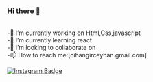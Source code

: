 ### Hi there 👋

<!--
**cihangirceyhan/cihangirceyhan** is a ✨ _special_ ✨ repository because its `README.md` (this file) appears on your GitHub profile.

Here are some ideas to get you started:

- 🔭 I’m currently working on ...
- 🌱 I’m currently learning ...
- 👯 I’m looking to collaborate on ...
- 🤔 I’m looking for help with ...
- 💬 Ask me about ...
- 📫 How to reach me: ...
- 😄 Pronouns: ...
- ⚡ Fun fact: ...
-->
<br>-🔭 I’m currently working on Html,Css,javascript
<br>-🌱 I’m currently learning react
<br>-👯 I’m looking to collaborate on 
<br>-📫 How to reach me:[cihangirceyhan.gmail.com]

[![Instagram Badge](https://img.shields.io/badge/-instagram-000?style=quare&labelColor=000&logo=instagram&logoColor=white&link=https://www.instagram.com/cihangirceyhan/?hl=tr)](https://www.instagram.com/cihangirceyhan/?hl=tr) 


